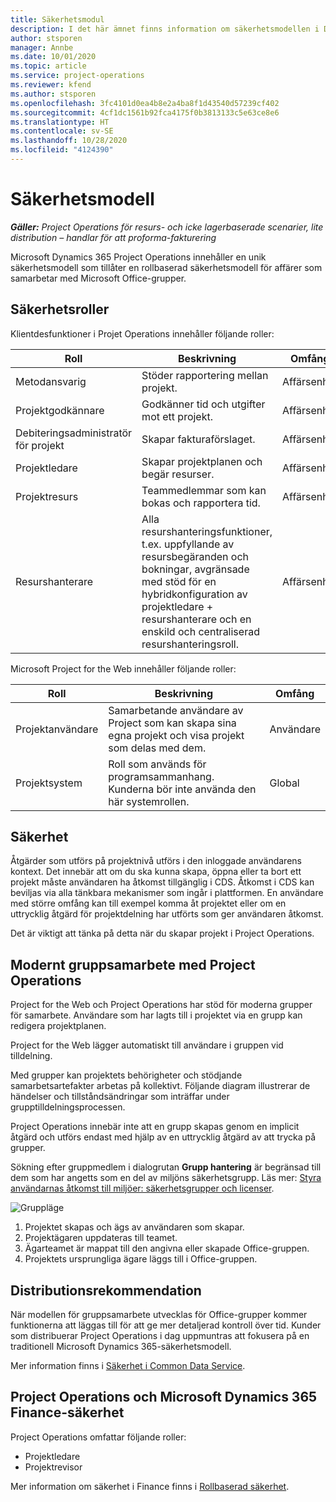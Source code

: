 ```yaml
---
title: Säkerhetsmodul
description: I det här ämnet finns information om säkerhetsmodellen i Dynamics 365 Project Operations.
author: stsporen
manager: Annbe
ms.date: 10/01/2020
ms.topic: article
ms.service: project-operations
ms.reviewer: kfend
ms.author: stsporen
ms.openlocfilehash: 3fc4101d0ea4b8e2a4ba8f1d43540d57239cf402
ms.sourcegitcommit: 4cf1dc1561b92fca4175f0b3813133c5e63ce8e6
ms.translationtype: HT
ms.contentlocale: sv-SE
ms.lasthandoff: 10/28/2020
ms.locfileid: "4124390"
---
```

# <a name="security-model"></a>Säkerhetsmodell

_**Gäller:** Project Operations för resurs- och icke lagerbaserade scenarier, lite distribution – handlar för att proforma-fakturering_

Microsoft Dynamics 365 Project Operations innehåller en unik säkerhetsmodell som tillåter en rollbaserad säkerhetsmodell för affärer som samarbetar med Microsoft Office-grupper. 


## <a name="security-roles"></a>Säkerhetsroller
Klientdesfunktioner i Projet Operations innehåller följande roller:

| Roll                          | Beskrivning                                                                                                                                                                 | Omfång |
|-------------------------------|-----------------------------------------------------------------------------------------------------------------------------------------------------------------------------|------|
| Metodansvarig              | Stöder rapportering mellan projekt.                                                                                                            | Affärsenhet              |
| Projektgodkännare              | Godkänner tid och utgifter mot ett projekt.                                                                                                                              | Affärsenhet |
| Debiteringsadministratör för projekt | Skapar fakturaförslaget.                                                                                                                                                 | Affärsenhet |
| Projektledare               | Skapar projektplanen och begär resurser.                                                                                                                              | Affärsenhet |
| Projektresurs              | Teammedlemmar som kan bokas och rapportera tid.                                                                                                          | Affärsenhet|
| Resurshanterare              | Alla resurshanteringsfunktioner, t.ex. uppfyllande av resursbegäranden och bokningar, avgränsade med stöd för en hybridkonfiguration av projektledare + resurshanterare och en enskild och centraliserad resurshanteringsroll. | Affärsenhet |


Microsoft Project for the Web innehåller följande roller:

| Roll           | Beskrivning                                                                                                        | Omfång  |
|----------------|--------------------------------------------------------------------------------------------------------------------|--------|
| Projektanvändare   | Samarbetande användare av Project som kan skapa sina egna projekt och visa projekt som delas med dem. | Användare   |
| Projektsystem | Roll som används för programsammanhang. Kunderna bör inte använda den här systemrollen.                                    | Global |

## <a name="security-enforcement"></a>Säkerhet
Åtgärder som utförs på projektnivå utförs i den inloggade användarens kontext. Det innebär att om du ska kunna skapa, öppna eller ta bort ett projekt måste användaren ha åtkomst tillgänglig i CDS. Åtkomst i CDS kan beviljas via alla tänkbara mekanismer som ingår i plattformen. En användare med större omfång kan till exempel komma åt projektet eller om en uttrycklig åtgärd för projektdelning har utförts som ger användaren åtkomst.

Det är viktigt att tänka på detta när du skapar projekt i Project Operations.

## <a name="modern-group-collaboration-with-project-operations"></a>Modernt gruppsamarbete med Project Operations
Project for the Web och Project Operations har stöd för moderna grupper för samarbete. Användare som har lagts till i projektet via en grupp kan redigera projektplanen.

Project for the Web lägger automatiskt till användare i gruppen vid tilldelning.

Med grupper kan projektets behörigheter och stödjande samarbetsartefakter arbetas på kollektivt. Följande diagram illustrerar de händelser och tillståndsändringar som inträffar under grupptilldelningsprocessen.

Project Operations innebär inte att en grupp skapas genom en implicit åtgärd och utförs endast med hjälp av en uttrycklig åtgärd av att trycka på grupper.

Sökning efter gruppmedlem i dialogrutan **Grupp hantering** är begränsad till dem som har angetts som en del av miljöns säkerhetsgrupp. Läs mer: [Styra användarnas åtkomst till miljöer: säkerhetsgrupper och licenser](https://docs.microsoft.com/power-platform/admin/control-user-access).

![Gruppläge](./media/groupsmode.png)

1. Projektet skapas och ägs av användaren som skapar.
2. Projektägaren uppdateras till teamet.
3. Ägarteamet är mappat till den angivna eller skapade Office-gruppen.
4. Projektets ursprungliga ägare läggs till i Office-gruppen.

## <a name="deployment-recommendation"></a>Distributionsrekommendation
När modellen för gruppsamarbete utvecklas för Office-grupper kommer funktionerna att läggas till för att ge mer detaljerad kontroll över tid. Kunder som distribuerar Project Operations i dag uppmuntras att fokusera på en traditionell Microsoft Dynamics 365-säkerhetsmodell.

Mer information finns i [Säkerhet i Common Data Service](https://docs.microsoft.com/power-platform/admin/wp-security).

## <a name="project-operations-and-microsoft-dynamics-365-finance-security"></a>Project Operations och Microsoft Dynamics 365 Finance-säkerhet
Project Operations omfattar följande roller:

- Projektledare
- Projektrevisor

Mer information om säkerhet i Finance finns i [Rollbaserad säkerhet](https://docs.microsoft.com/dynamics365/fin-ops-core/dev-itpro/sysadmin/role-based-security).


